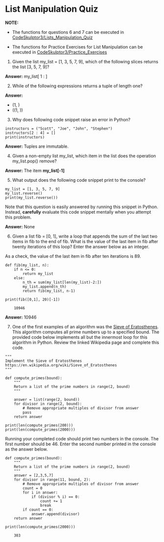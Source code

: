 # List Manipulation Quiz

**NOTE:** 
- The functions for questions 6 and 7 can be executed in [CodeSkulptor3/Lists_Manipulation_Quiz](https://py3.codeskulptor.org/#user307_IjLwwQO5ZB_5.py/)

- The functions for Practice Exercises for List Manipulation can be executed in [CodeSkulptor3/Practice_Exercises](https://py3.codeskulptor.org/#user307_thIVtN28sg_1.py/)

1. Given the list my_list = [1, 3, 5, 7, 9], which of the following slices returns the list [3, 5, 7, 9]?

**Answer:** my_list[ 1 : ]

2. While of the following expressions returns a tuple of length one?

**Answer:**

- (1, )
- ((1, ))

3. Why does following code snippet raise an error in Python?

```{python}
instructors = ("Scott", "Joe", "John", "Stephen")
instructors[2 : 4] = []
print(instructors)
```
**Answer:** Tuples are immutable.

4. Given a non-empty list my_list, which item in the list does the operation my_list.pop() remove?

**Answer:** The item **my_list[-1]**

5. What output does the following code snippet print to the console?

```{python}
my_list = [1, 3, 5, 7, 9]
my_list.reverse()
print(my_list.reverse())
```
Note that this question is easily answered by running this snippet in Python. Instead, **carefully** evaluate this code snippet mentally when you attempt this problem.

**Answer:** None

6. Given a list fib = [0, 1], write a loop that appends the sum of the last two items in fib to the end of fib.  What is the value of the last item in fib after twenty iterations of this loop?  Enter the answer below as an integer.

As a check, the value of the last item in fib after ten iterations is 89.

```{python}
def fib(my_list, n):
    if n <= 0:
        return my_list
    else:
        n_th = sum(my_list[len(my_list)-2:])
        my_list.append(n_th)
        return fib(my_list, n-1)
        
print(fib([0,1], 20)[-1])
```

        10946

**Answer:** 10946

7. One of the first examples of an algorithm was the [Sieve of Eratosthenes](https://en.wikipedia.org/wiki/Sieve_of_Eratosthenes/). This algorithm computes all prime numbers up to a specified bound.  The provided code below implements all but the innermost loop for this algorithm in Python. Review the linked Wikipedia page and complete this code.

```{python}
"""
Implement the Sieve of Eratosthenes
https://en.wikipedia.org/wiki/Sieve_of_Eratosthenes
"""

def compute_primes(bound):
    """
    Return a list of the prime numbers in range(2, bound)
    """
    
    answer = list(range(2, bound))
    for divisor in range(2, bound):
        # Remove appropriate multiples of divisor from answer
        pass
    return answer

print(len(compute_primes(200)))
print(len(compute_primes(2000)))
```

Running your completed code should print two numbers in the console. The first number should be 46. 
Enter the second number printed in the console as the answer below.

```{python}
def compute_primes(bound):
    """
    Return a list of the prime numbers in range(2, bound)
    """
    answer = [2,3,5,7]
    for divisor in range(11, bound, 2):
        # Remove appropriate multiples of divisor from answer
        count = 0
        for i in answer:
            if (divisor % i) == 0:
                count += 1
                break
        if count == 0:
            answer.append(divisor)
    return answer

print(len(compute_primes(2000)))
```

        303